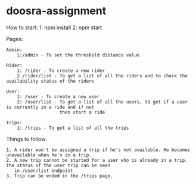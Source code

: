 # doosra-assignment

How to start: 
    1: npm install
    2: npm start

Pages:

    Admin: 
        1:/admin - To set the threshold distance value
    
    Rider:
        1: /rider - To create a new rider
        2 /rider/list - To get a list of all the riders and to check the availability status of the riders
    
    User:
        1: /user - To create a new user
        2: /user/list - To get a list of all the users, to get if a user is currently in a ride and if not
                        then start a ride

    Trips:
        1: /trips - To get a list of all the trips  


Things to follow:
    
    1. A rider won't be assigned a trip if he's not available. He becomes unavailable when he's in a trip.
    2. A new trip cannot be started for a user who is already in a trip. The status of the user trip can be seen
       in /user/list endpoint
    3. Trip can be ended in the /trips page.